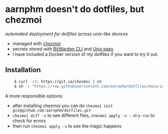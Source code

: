# aarnphm doesn't do dotfiles, but chezmoi

_automated deployment for dotfiles across unix-like devices_

- managed with [chezmoi](https://www.chezmoi.io/) 
- secrets stored with [BitWarden CLI](https://bitwarden.com/) and [Unix pass](https://www.passwordstore.org/)
- I have included a Docker version of my dotfiles if you want to try it out.

## Installation

```sh 
    $ curl -sfL https://git.io/chezmoi | sh
    $ sh -c "https://raw.githubusercontent.com/aarnphm/dotfiles/main/install.sh"
```
A more responsible options:
- after installing chezmoi you can do `chezmoi init git@github.com:aarnphm/dotfiles.git`
- `chezmoi diff -v` to see different files, `chezmoi apply -v --dry-run` to check for errors
- then run `chezmoi apply -v` to see the magic happens


